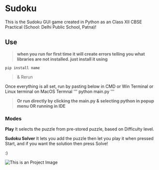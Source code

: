 # Sudoku
This is the Sudoku GUI game created in Python as an Class XII CBSE Practical (School: Delhi Public School, Patna)!

## Use
>**when you run for first time it will create errors telling you what libraries are not installed. just install it using** 
```
pip install name 
```
>&  Rerun 

Once everything is all set, run by pasting below in CMD or Win Terminal or Linux terminal on MacOS Termnal
'''
python main.py
'''
>**Or run directly by clicking the main.py & selecting python in popup menu OR running in IDE**

### Modes

**Play**
It selects the puzzle from pre-stored puzzle, based on Difficulty level.

**Sudoku Solver**
It lets you add the puzzle then let you play it when pressed Start, and if you want the solution then press Solve!

:)

![This is an Project Image](https://github.com/Uniquely-Rare/Sudoku/blob/3a33dcb0e06e8af6211edef71979e17be260dfc5/Images/sudoku_icon-2.png)
